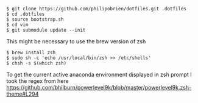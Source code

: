 ```Shell
$ git clone https://github.com/philipobrien/dotfiles.git .dotfiles  
$ cd .dotfiles  
$ source bootstrap.sh  
$ cd vim  
$ git submodule update --init  
```

This might be necessary to use the brew version of zsh
```Shell
$ brew install zsh
$ sudo sh -c 'echo /usr/local/bin/zsh >> /etc/shells'
$ chsh -s $(which zsh)
```


To get the current active anaconda environment displayed in zsh prompt I took the regex from here https://github.com/bhilburn/powerlevel9k/blob/master/powerlevel9k.zsh-theme#L294
